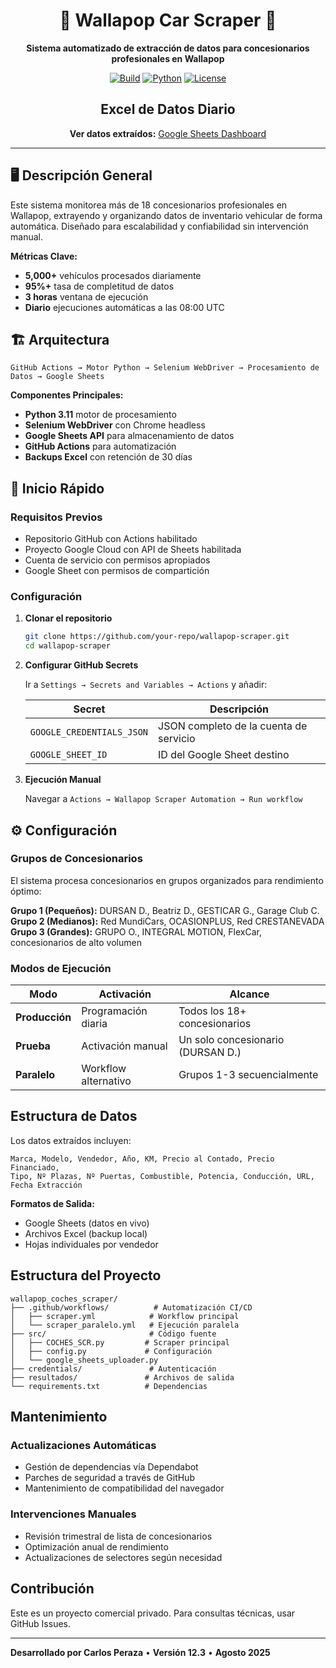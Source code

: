 <div align="center">

# 🚗 Wallapop Car Scraper 🚗

**Sistema automatizado de extracción de datos para concesionarios profesionales en Wallapop**

[![Build](https://img.shields.io/badge/Build-Passing-success)](https://github.com/your-repo/wallapop-scraper) [![Python](https://img.shields.io/badge/Python-3.11+-blue)](https://python.org) [![License](https://img.shields.io/badge/License-Private-red)](LICENSE)

## Excel de Datos Diario

**Ver datos extraídos:** [Google Sheets Dashboard](https://docs.google.com/spreadsheets/d/1drZonCFIP5BFuhbUW9cUauDQOWIVpE0V7P2ErpJq6bM/edit?gid=265284675#gid=265284675)

</div>

---

## 🖥️ Descripción General

Este sistema monitorea más de 18 concesionarios profesionales en Wallapop, extrayendo y organizando datos de inventario vehicular de forma automática. Diseñado para escalabilidad y confiabilidad sin intervención manual.

**Métricas Clave:**
- **5,000+** vehículos procesados diariamente
- **95%+** tasa de completitud de datos
- **3 horas** ventana de ejecución
- **Diario** ejecuciones automáticas a las 08:00 UTC

## 🏗️ Arquitectura

```
GitHub Actions → Motor Python → Selenium WebDriver → Procesamiento de Datos → Google Sheets
```

**Componentes Principales:**
- **Python 3.11** motor de procesamiento
- **Selenium WebDriver** con Chrome headless
- **Google Sheets API** para almacenamiento de datos
- **GitHub Actions** para automatización
- **Backups Excel** con retención de 30 días

## 🚀 Inicio Rápido

### Requisitos Previos

- Repositorio GitHub con Actions habilitado
- Proyecto Google Cloud con API de Sheets habilitada
- Cuenta de servicio con permisos apropiados
- Google Sheet con permisos de compartición

### Configuración

1. **Clonar el repositorio**
   ```bash
   git clone https://github.com/your-repo/wallapop-scraper.git
   cd wallapop-scraper
   ```

2. **Configurar GitHub Secrets**
   
   Ir a `Settings → Secrets and Variables → Actions` y añadir:
   
   | Secret | Descripción |
   |--------|-------------|
   | `GOOGLE_CREDENTIALS_JSON` | JSON completo de la cuenta de servicio |
   | `GOOGLE_SHEET_ID` | ID del Google Sheet destino |

3. **Ejecución Manual**
   
   Navegar a `Actions → Wallapop Scraper Automation → Run workflow`

## ⚙️ Configuración

### Grupos de Concesionarios

El sistema procesa concesionarios en grupos organizados para rendimiento óptimo:

**Grupo 1 (Pequeños):** DURSAN D., Beatriz D., GESTICAR G., Garage Club C.  
**Grupo 2 (Medianos):** Red MundiCars, OCASIONPLUS, Red CRESTANEVADA  
**Grupo 3 (Grandes):** GRUPO O., INTEGRAL MOTION, FlexCar, concesionarios de alto volumen

### Modos de Ejecución

| Modo | Activación | Alcance |
|------|------------|---------|
| **Producción** | Programación diaria | Todos los 18+ concesionarios |
| **Prueba** | Activación manual | Un solo concesionario (DURSAN D.) |
| **Paralelo** | Workflow alternativo | Grupos 1-3 secuencialmente |

## Estructura de Datos

Los datos extraídos incluyen:

```
Marca, Modelo, Vendedor, Año, KM, Precio al Contado, Precio Financiado,
Tipo, Nº Plazas, Nº Puertas, Combustible, Potencia, Conducción, URL, Fecha Extracción
```

**Formatos de Salida:**
- Google Sheets (datos en vivo)
- Archivos Excel (backup local)
- Hojas individuales por vendedor

## Estructura del Proyecto

```
wallapop_coches_scraper/
├── .github/workflows/          # Automatización CI/CD
│   ├── scraper.yml            # Workflow principal
│   └── scraper_paralelo.yml   # Ejecución paralela
├── src/                       # Código fuente
│   ├── COCHES_SCR.py         # Scraper principal
│   ├── config.py             # Configuración
│   └── google_sheets_uploader.py
├── credentials/               # Autenticación
├── resultados/               # Archivos de salida
└── requirements.txt          # Dependencias
```

## Mantenimiento

### Actualizaciones Automáticas
- Gestión de dependencias vía Dependabot
- Parches de seguridad a través de GitHub
- Mantenimiento de compatibilidad del navegador

### Intervenciones Manuales
- Revisión trimestral de lista de concesionarios
- Optimización anual de rendimiento
- Actualizaciones de selectores según necesidad

## Contribución

Este es un proyecto comercial privado. Para consultas técnicas, usar GitHub Issues.

---

**Desarrollado por Carlos Peraza** • **Versión 12.3** • **Agosto 2025**
